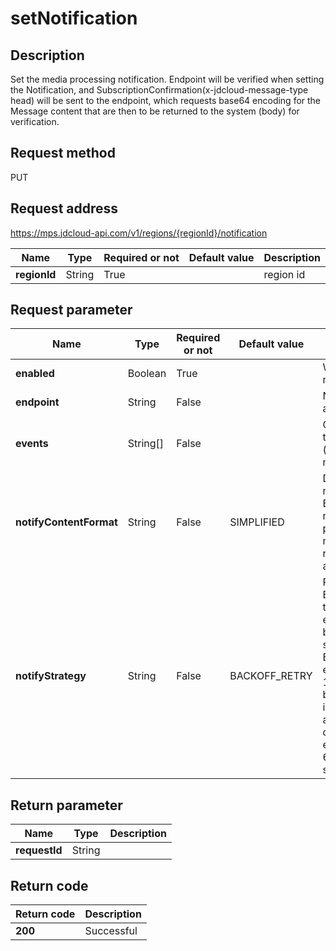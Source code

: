 # setNotification


## Description
Set the media processing notification. Endpoint will be verified when setting the Notification, and SubscriptionConfirmation(x-jdcloud-message-type head) will be sent to the endpoint, which requests base64 encoding for the Message content that are then to be returned to the system (body) for verification.

## Request method
PUT

## Request address
https://mps.jdcloud-api.com/v1/regions/{regionId}/notification

|Name|Type|Required or not|Default value|Description|
|---|---|---|---|---|
|**regionId**|String|True||region id|

## Request parameter
|Name|Type|Required or not|Default value|Description|
|---|---|---|---|---|
|**enabled**|Boolean|True||Whether to enable notifications|
|**endpoint**|String|False||Notify endpoint, support http:// and https:// currently|
|**events**|String[]|False||Collection of events that trigger notifications (mpsTranscodeComplete, mpsThumbnailComplete)|
|**notifyContentFormat**|String|False|SIMPLIFIED|Describes the format of the message pushed to the Endpoint; JSON: contains the message text and message properties; SIMPLIFIED: message body is the message released by the user, excluding any properties information|
|**notifyStrategy**|String|False|BACKOFF_RETRY|Retry policy, BACKOFF_RETRY: Backoff retry strategy, retry 3 times. The interval between each retry is a random value between 10 seconds and 20 seconds; EXPONENTIAL_DECAY_RETRY: exponential decay retry, retry 176 times.  The interval between each retry is incremented to 512 seconds, and the total retry time is 1 day; the specific interval for each retry is: 1, 2, 4, 8, 16, 32, 64, 128, 256, 512, 512 ... 512 seconds (167 512s in total)|


## Return parameter
|Name|Type|Description|
|---|---|---|
|**requestId**|String||



## Return code
|Return code|Description|
|---|---|
|**200**|Successful|
